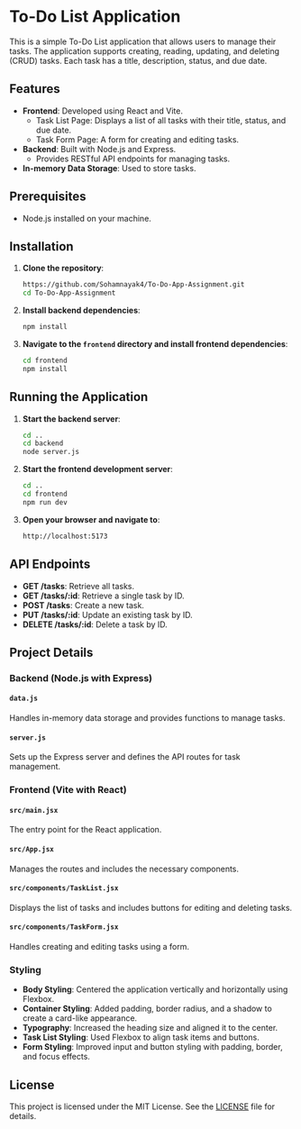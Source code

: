# To-Do List Application

This is a simple To-Do List application that allows users to manage their tasks. The application supports creating, reading, updating, and deleting (CRUD) tasks. Each task has a title, description, status, and due date.


## Features

- **Frontend**: Developed using React and Vite.
  - Task List Page: Displays a list of all tasks with their title, status, and due date.
  - Task Form Page: A form for creating and editing tasks.
- **Backend**: Built with Node.js and Express.
  - Provides RESTful API endpoints for managing tasks.
- **In-memory Data Storage**: Used to store tasks.

## Prerequisites

- Node.js installed on your machine.

## Installation

1. **Clone the repository**:
    ```sh
    https://github.com/Sohamnayak4/To-Do-App-Assignment.git
    cd To-Do-App-Assignment
    ```

2. **Install backend dependencies**:
    ```sh
    npm install
    ```

3. **Navigate to the `frontend` directory and install frontend dependencies**:
    ```sh
    cd frontend
    npm install
    ```

## Running the Application

1. **Start the backend server**:
    ```sh
    cd ..
    cd backend
    node server.js
    ```

2. **Start the frontend development server**:
    ```sh
    cd ..
    cd frontend
    npm run dev
    ```

3. **Open your browser and navigate to**:
    ```sh
    http://localhost:5173
    ```

## API Endpoints

- **GET /tasks**: Retrieve all tasks.
- **GET /tasks/:id**: Retrieve a single task by ID.
- **POST /tasks**: Create a new task.
- **PUT /tasks/:id**: Update an existing task by ID.
- **DELETE /tasks/:id**: Delete a task by ID.

## Project Details

### Backend (Node.js with Express)

#### `data.js`

Handles in-memory data storage and provides functions to manage tasks.

#### `server.js`

Sets up the Express server and defines the API routes for task management.

### Frontend (Vite with React)

#### `src/main.jsx`

The entry point for the React application.

#### `src/App.jsx`

Manages the routes and includes the necessary components.

#### `src/components/TaskList.jsx`

Displays the list of tasks and includes buttons for editing and deleting tasks.

#### `src/components/TaskForm.jsx`

Handles creating and editing tasks using a form.

### Styling

- **Body Styling**: Centered the application vertically and horizontally using Flexbox.
- **Container Styling**: Added padding, border radius, and a shadow to create a card-like appearance.
- **Typography**: Increased the heading size and aligned it to the center.
- **Task List Styling**: Used Flexbox to align task items and buttons.
- **Form Styling**: Improved input and button styling with padding, border, and focus effects.

## License

This project is licensed under the MIT License. See the [LICENSE](LICENSE) file for details.
